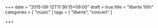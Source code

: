 +++
date = "2015-09-12T11:36:15+09:00"
draft = true
title = "liberte 10th"
categories = [ "music" ]
tags = [ "liberte", "concert" ]

+++

